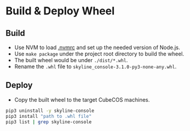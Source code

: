 # Build & Deploy Wheel

## Build

- Use NVM to load [.nvmrc](../../../.nvmrc) and set up the needed version of Node.js.
- Use `make package` under the project root directory to build the wheel.
- The built wheel would be under `./dist/*.whl`.
- Rename the `.whl` file to `skyline_console-3.1.0-py3-none-any.whl`.

## Deploy

- Copy the built wheel to the target CubeCOS machines.

```bash
pip3 uninstall -y skyline-console
pip3 install "path to .whl file"
pip3 list | grep skyline-console
```

